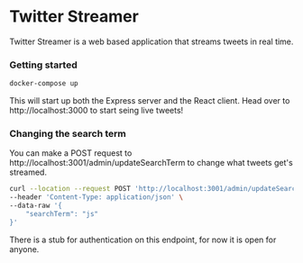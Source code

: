 # Twitter Streamer

Twitter Streamer is a web based application that streams tweets in real time.

### Getting started

```bash
docker-compose up
```
This will start up both the Express server and the React client.
Head over to http://localhost:3000 to start seing live tweets!

### Changing the search term
You can make a POST request to http://localhost:3001/admin/updateSearchTerm to change what tweets get's streamed.
```bash
curl --location --request POST 'http://localhost:3001/admin/updateSearchTerm' \
--header 'Content-Type: application/json' \
--data-raw '{
    "searchTerm": "js"
}'
```

There is a stub for authentication on this endpoint, for now it is open for anyone.
